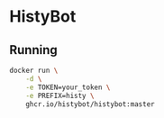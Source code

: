 # HistyBot

## Running

```bash
docker run \
    -d \
    -e TOKEN=your_token \
    -e PREFIX=histy \
    ghcr.io/histybot/histybot:master
```
